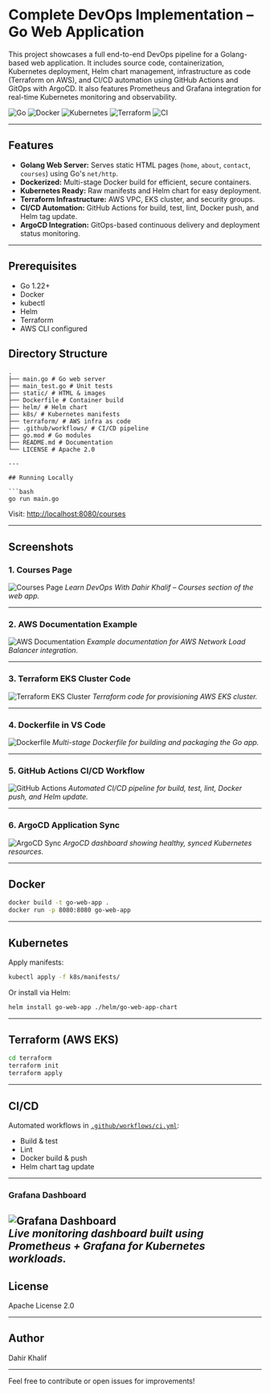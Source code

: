 # Complete DevOps Implementation – Go Web Application

This project showcases a full end-to-end DevOps pipeline for a Golang-based web application. It includes source code, containerization, Kubernetes deployment, Helm chart management, infrastructure as code (Terraform on AWS), and CI/CD automation using GitHub Actions and GitOps with ArgoCD. It also features Prometheus and Grafana integration for real-time Kubernetes monitoring and observability.

![Go](https://img.shields.io/badge/Go-1.22-blue)
![Docker](https://img.shields.io/badge/Docker-Containerized-informational)
![Kubernetes](https://img.shields.io/badge/K8s-Production--Ready-blueviolet)
![Terraform](https://img.shields.io/badge/Terraform-AWS--EKS-5932a8)
![CI](https://github.com/daraye-tech/Complete-DevOps-Implementation/actions/workflows/ci.yml/badge.svg)

---

## Features

- **Golang Web Server:** Serves static HTML pages (`home`, `about`, `contact`, `courses`) using Go's `net/http`.
- **Dockerized:** Multi-stage Docker build for efficient, secure containers.
- **Kubernetes Ready:** Raw manifests and Helm chart for easy deployment.
- **Terraform Infrastructure:** AWS VPC, EKS cluster, and security groups.
- **CI/CD Automation:** GitHub Actions for build, test, lint, Docker push, and Helm tag update.
- **ArgoCD Integration:** GitOps-based continuous delivery and deployment status monitoring.

---

## Prerequisites

- Go 1.22+
- Docker
- kubectl
- Helm
- Terraform
- AWS CLI configured

## Directory Structure

```
.
├── main.go # Go web server
├── main_test.go # Unit tests
├── static/ # HTML & images
├── Dockerfile # Container build
├── helm/ # Helm chart
├── k8s/ # Kubernetes manifests
├── terraform/ # AWS infra as code
├── .github/workflows/ # CI/CD pipeline
├── go.mod # Go modules
├── README.md # Documentation
└── LICENSE # Apache 2.0

---

## Running Locally

```bash
go run main.go
```
Visit: [http://localhost:8080/courses](http://localhost:8080/courses)

---

## Screenshots

### 1. Courses Page

![Courses Page](./static/images/running-app.png)
*Learn DevOps With Dahir Khalif – Courses section of the web app.*

---

### 2. AWS Documentation Example

![AWS Documentation](./static/images/ingress-controller.png)
*Example documentation for AWS Network Load Balancer integration.*

---

### 3. Terraform EKS Cluster Code

![Terraform EKS Cluster](./static/images/Eks.png)
*Terraform code for provisioning AWS EKS cluster.*

---

### 4. Dockerfile in VS Code

![Dockerfile](./static/images/Dockerfile.png)
*Multi-stage Dockerfile for building and packaging the Go app.*

---

### 5. GitHub Actions CI/CD Workflow

![GitHub Actions](./static/images/ci-d.png)
*Automated CI/CD pipeline for build, test, lint, Docker push, and Helm update.*

---

### 6. ArgoCD Application Sync

![ArgoCD Sync](./static/images/argcd.png)
*ArgoCD dashboard showing healthy, synced Kubernetes resources.*

---

## Docker

```bash
docker build -t go-web-app .
docker run -p 8080:8080 go-web-app
```

---

## Kubernetes

Apply manifests:
```bash
kubectl apply -f k8s/manifests/
```

Or install via Helm:
```bash
helm install go-web-app ./helm/go-web-app-chart
```

---

## Terraform (AWS EKS)

```bash
cd terraform
terraform init
terraform apply
```

---

## CI/CD

Automated workflows in [`.github/workflows/ci.yml`](.github/workflows/ci.yml):

- Build & test
- Lint
- Docker build & push
- Helm chart tag update

---

### Grafana Dashboard

![Grafana Dashboard](./static/images/grafan.png)  
*Live monitoring dashboard built using Prometheus + Grafana for Kubernetes workloads.*
---

## License

Apache License 2.0

---

## Author

Dahir Khalif

---

Feel free to contribute or open issues for improvements!

